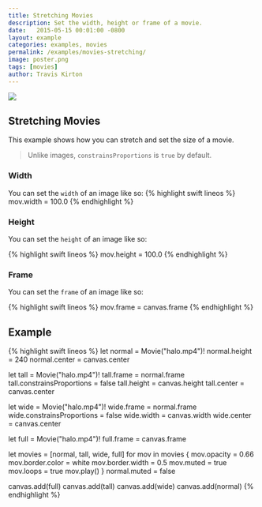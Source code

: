 ```yaml
---
title: Stretching Movies
description: Set the width, height or frame of a movie.
date:   2015-05-15 00:01:00 -0800
layout: example
categories: examples, movies
permalink: /examples/movies-stretching/
image: poster.png
tags: [movies]
author: Travis Kirton
---
```

![](stretching.png)

## Stretching Movies
This example shows how you can stretch and set the size of a movie.

> Unlike images, `constrainsProportions` is `true` by default.

### Width
You can set the `width` of an image like so:
{% highlight swift lineos %}
mov.width = 100.0
{% endhighlight %}

### Height
You can set the `height` of an image like so: 

{% highlight swift lineos %}
mov.height = 100.0
{% endhighlight %}

### Frame
You can set the `frame` of an image like so: 

{% highlight swift lineos %}
mov.frame = canvas.frame
{% endhighlight %}

## Example
{% highlight swift lineos %}
let normal = Movie("halo.mp4")!
normal.height = 240
normal.center = canvas.center

let tall = Movie("halo.mp4")!
tall.frame = normal.frame
tall.constrainsProportions = false
tall.height = canvas.height
tall.center = canvas.center

let wide = Movie("halo.mp4")!
wide.frame = normal.frame
wide.constrainsProportions = false
wide.width = canvas.width
wide.center = canvas.center

let full = Movie("halo.mp4")!
full.frame = canvas.frame

let movies = [normal, tall, wide, full]
for mov in movies {
    mov.opacity = 0.66
    mov.border.color = white
    mov.border.width = 0.5
    mov.muted = true
    mov.loops = true
    mov.play()
}
normal.muted = false

canvas.add(full)
canvas.add(tall)
canvas.add(wide)
canvas.add(normal)
{% endhighlight %}
